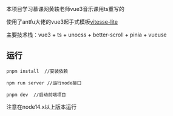 
本项目学习慕课网黄轶老师vue3音乐课用ts重写的

使用了antfu大佬的vue3起手式模板[vitesse-lite](https://github.com/antfu/vitesse-lite)

主要技术栈：vue3 + ts + unocss + better-scroll + pinia + vueuse

## 运行
```
pnpm install  //安装依赖

npm run server //运行node接口

pnpm dev  //启动前端项目

```

注意在node14.x以上版本运行
